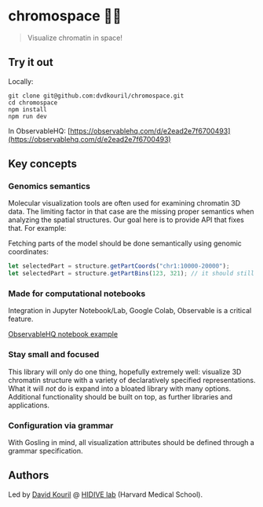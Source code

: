 # chromospace 🧬🚀

> Visualize chromatin in space!

## Try it out
Locally:
```
git clone git@github.com:dvdkouril/chromospace.git
cd chromospace
npm install
npm run dev
```

In ObservableHQ:
[https://observablehq.com/d/e2ead2e7f6700493](https://observablehq.com/d/e2ead2e7f6700493)

## Key concepts

### Genomics semantics

Molecular visualization tools are often used for examining chromatin 3D data. The limiting factor in that case are the missing proper semantics when analyzing the spatial structures. Our goal here is to provide API that fixes that. For example:

Fetching parts of the model should be done semantically using genomic coordinates:

```typescript
let selectedPart = structure.getPartCoords("chr1:10000-20000");
let selectedPart = structure.getPartBins(123, 321); // it should still be possible to fetch directly by bin indices
```

### Made for computational notebooks

Integration in Jupyter Notebook/Lab, Google Colab, Observable is a critical feature.

[ObservableHQ notebook example](https://observablehq.com/d/e2ead2e7f6700493)

### Stay small and focused

This library will only do one thing, hopefully extremely well: visualize 3D chromatin structure with a variety of declaratively specified representations. 
What it will _not_ do is expand into a bloated library with many options. Additional functionality should be built on top, as further libraries and applications.

### Configuration via grammar

With Gosling in mind, all visualization attributes should be defined through a grammar specification.

## Authors
Led by [David Kouril](http://davidkouril.com) @ [HIDIVE lab](http://hidivelab.org) (Harvard Medical School).
